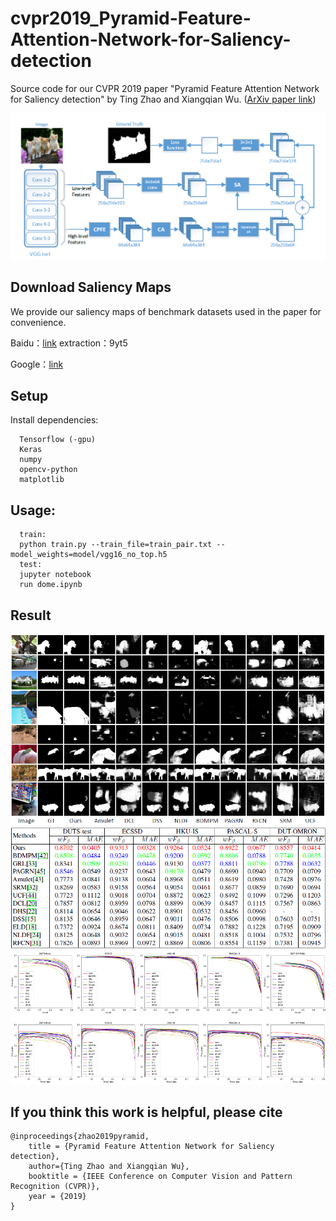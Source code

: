 # cvpr2019_Pyramid-Feature-Attention-Network-for-Saliency-detection

Source code for our CVPR 2019 paper "Pyramid Feature Attention Network for Saliency detection" by Ting Zhao and Xiangqian Wu. ([ArXiv paper link](https://arxiv.org/abs/1903.00179))

![Pipline](image/pipline.png)

## Download Saliency Maps

We provide our saliency maps of benchmark datasets used in the paper for convenience. 

Baidu：[link](https://pan.baidu.com/s/1TljFZb3pFkl3IRoCYZFe4Q)  extraction：9yt5

Google：[link](https://drive.google.com/file/d/1s70Cb6_Z6cZqwiHgUw1ps19N00LC_HCz/view?usp=sharing)

## Setup
Install dependencies:
```
  Tensorflow (-gpu)
  Keras
  numpy
  opencv-python
  matplotlib
```
## Usage:
```
  train:
  python train.py --train_file=train_pair.txt --model_weights=model/vgg16_no_top.h5
  test:
  jupyter notebook
  run dome.ipynb
```

## Result
![quantitative](image/visual%20comparisons.png)
![table](image/table.png)
![visual](image/quantitative%20comparisions.png)

## If you think this work is helpful, please cite
```
@inproceedings{zhao2019pyramid,
    title = {Pyramid Feature Attention Network for Saliency detection},
    author={Ting Zhao and Xiangqian Wu},
    booktitle = {IEEE Conference on Computer Vision and Pattern Recognition (CVPR)},
    year = {2019}
}
```
